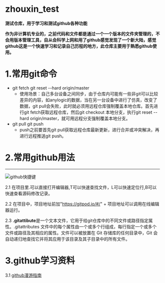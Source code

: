 # zhouxin_test
**测试仓库，用于学习和测试github各种功能**

**作为非计算机专业的，之前代码和文件都是通过一个一个版本的文件夹管理的，不会用版本管理工具，自从会科学上网和用了github感觉发现了一个新大陆，感觉github这是一个快速学习和记录自己历程的地方，此仓库主要用于熟悉github使用。**

# 1.常用git命令
  * git fetch git reset --hard origin/master 
     - 使用场景：自己多台设备之间同步，由于仓库内可能有一些非git可以比较差异的内容，如anylogic的数据，当在另一台设备中进行了仿真，改变了数据，git pull会失败，此时就必须用远程仓库强制覆盖本地仓库。首先进行git fetch获取远程仓库，然后git checkout 本地分支，执行git reset --hard origin/master，就可用远程分支强制覆盖本地分支。
  * git pull git push
     - push之前要首先git pull获取远程仓库最新更新，进行合并或冲突解决，再进行远程推送git push。

# 2.常用github用法
----------
![github快捷键](https://img-blog.csdnimg.cn/d1e55767a7fa432c9d721dbe54b07851.png)

2.1 在项目里.可以直接打开编辑器,T可以快速查找文件，L可以快速定位行,B可以快速查看源码修改记录。

2.2 在项目中，项目地址前加"https://gitpod.io/#/" + 项目地址可以调用在线编辑器运行。

2.3 **.gitattibute**是一个文本文件，它用于给git仓库中的不同文件或路径指定属性。.gitattributes 文件中的每个属性由一个或多个行组成，每行指定一个或多个文件或路径及其相应的属性。文件可以被放置在 Git 存储库的任何目录中，Git 会自动递归地查找它并将其应用于该目录及其子目录中的所有文件。

# 3.github学习资料
3.1 [github漫游指南](https://github.phodal.com/#/chapter/Github%E6%BC%AB%E6%B8%B8%E6%8C%87%E5%8D%97)
